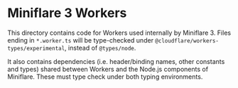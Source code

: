# Miniflare 3 Workers

This directory contains code for Workers used internally by Miniflare 3. Files
ending in `*.worker.ts` will be type-checked under
`@cloudflare/workers-types/experimental`, instead of `@types/node`.

It also contains dependencies (i.e. header/binding names, other constants and
types) shared between Workers and the Node.js components of Miniflare. These
must type check under both typing environments.
